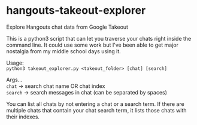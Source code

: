 # hangouts-takeout-explorer
Explore Hangouts chat data from Google Takeout

This is a python3 script that can let you traverse your chats right inside the command line. It could use some work but I've been able to get major nostalgia from my middle school days using it.

Usage:  
`python3 takeout_explorer.py <takeout_folder> [chat] [search]`

Args...  
`chat` -> search chat name OR chat index  
`search` -> search messages in chat (can be separated by spaces)

You can list all chats by not entering a chat or a search term. If there are multiple chats that contain your chat search term, it lists those chats with their indexes.
